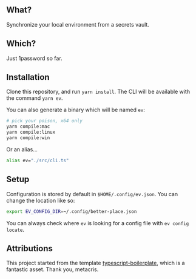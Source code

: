 ## What?
Synchronize your local environment from a secrets vault.

## Which?
Just 1password so far.

## Installation

Clone this repository, and run `yarn install`. The CLI will be available with the command `yarn ev`.

You can also generate a binary which will be named `ev`:
```bash
# pick your poison, x64 only
yarn compile:mac
yarn compile:linux
yarn compile:win
```

Or an alias...
```bash
alias ev="./src/cli.ts"
```

## Setup
Configuration is stored by default in `$HOME/.config/ev.json`. You can change the location like so:
```bash
export EV_CONFIG_DIR=~/.config/better-place.json
```
You can always check where `ev` is looking for a config file with `ev config locate`.


## Attributions
This project started from the template [typescript-boilerplate](https://github.com/metachris/typescript-boilerplate/tree/v0.4.2), which is a fantastic asset. Thank you, metacris.
